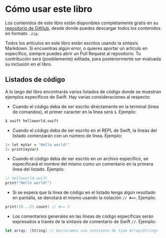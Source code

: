 # Cómo usar este libro

Los contenidos de este libro están disponibles completamente gratis en su [repositorio de GitHub](http://github.com/PosteStudio/swiftenejemplos), desde donde puedes descargar todos los contenidos en formato `.zip`.

Todos los artículos en este libro están escritos usando la sintaxis Markdown. Si encuentras algún error, o quieres aportar un artículo en específico, siempre puedes abrir un Pull Request al repositorio. Tu contribución será (posiblemente) editada, para posteriormente ser evaluada su inclusión en el libro.


## Listados de código

A lo largo del libro encontrarás varios listados de código donde se muestran ejemplos específicos de Swift. Hay varias consideraciones al respecto:


* Cuando el código deba de ser escrito directamente en la terminal (línea de comandos), el primer caracter en la línea será `$`. Ejemplo:
```bash 
$ swift helloworld.swift
```
* Cuando el código deba de ser escrito en el REPL de Swift, la líneas del listado comenzarán con un número de línea. Ejemplo:
```bash
1> let myVar = "Hello world!"
2> print(myVar)
```
* Cuando el código deba de ser escrito en un archivo específico, se especificará el nombre del mismo como un comentario en la primera línea del listado. Ejemplo:
```swift
// helloworld.swift
print("Hello world!")
```
* Si se espera que la línea de código en el listado tenga algún resultado en pantalla, se denotará el mismo usando la notación `// #=>`. Ejemplo:
```swift
print((0...2).count) // #=> 3
```
* Los comentarios generales en las líneas de código específicas serán expresados a través de la sintaxis de comentario de Swift `//`. Ejemplo:
```swift
let array: [String] // Declaramos una constante de tipo Array<String>
```